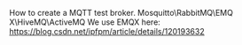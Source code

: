 How to create a MQTT test broker.
  Mosquitto\RabbitMQ\EMQ X\HiveMQ\ActiveMQ
  We use EMQX here:
    https://blog.csdn.net/ipfpm/article/details/120193632
